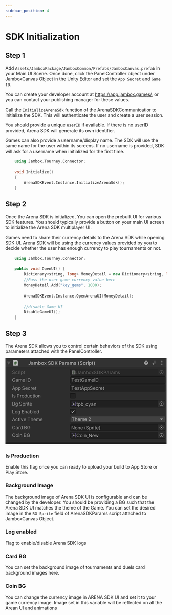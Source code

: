 ```yaml
---
sidebar_position: 4
---
```


# SDK Initialization

## Step 1 
Add `Assets/JamboxPackage/JamboxCommon/Prefabs/JamboxCanvas.prefab` in your Main UI Scene. Once done, click the PanelController object under JamboxCanvas Object in the Unity Editor and set the `App Secret` and `Game ID`.

You can create your developer account at https://app.jambox.games/, or you can contact your publishing manager for these values.

Call the `InitializeArenaSdk` function of the ArenaSDKCommunicatior to initialize the SDK. This will authenticate the user and create a user session. 

You should provide a unique `userID` if available. If there is no userID provided, Arena SDK will generate its own identifier.

Games can also provide a username/display name. The SDK will use the same name for the user within its screens. If no username is provided, SDK will ask for a username when initialized for the first time.

```cpp
    using Jambox.Tourney.Connector;

    void Initialize()
    {
        ArenaSDKEvent.Instance.InitializeArenaSdk();
    }
```

## Step 2
Once the Arena SDK is initialized, You can open the prebuilt UI for various SDK features. You should typically provide a button on your main UI screen to initialize the Arena SDK multiplayer UI.

Games need to share their currency details to the Arena SDK while opening SDK UI. Arena SDK will be using the currency values provided by you to decide whether the user has enough currency to play tournaments or not.

```cpp
    using Jambox.Tourney.Connector;

    public void OpenUI() {
        Dictionary<string, long> MoneyDetail = new Dictionary<string, long>();
        //Pass the user game currency value here
        MoneyDetail.Add("key_gems", 1000);

        ArenaSDKEvent.Instance.OpenArenaUI(MoneyDetail);

        //disable Game UI
        DisableGameUI();
    }
```

## Step 3
The Arena SDK allows you to control certain behaviors of the SDK using parameters attached with the PanelController.

![image](../../static/img/BaseImageChange.png)
### Is Production
Enable this flag once you can ready to upload your build to App Store or Play Store.
### Background Image
The background image of Arena SDK UI is configurable and can be changed by the developer. You should be providing a BG such that the Arena SDK UI matches the theme of the Game. You can set the desired image in the `BG Sprite` field of ArenaSDKParams script attached to JamboxCanvas Object.
### Log enabled
Flag to enable/disable Arena SDK logs

### Card BG
You can set the background image of tournaments and duels card background images here.
### Coin BG
You can change the currency image in ARENA SDK UI and set it to your game currency image. Image set in this variable will be reflected on all the Arean UI and animations
